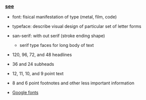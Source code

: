### [see](https://www.coursera.org/learn/typography/)



- font: fisical manifestation of type (metal, film, code)
- typeface: describe visual design of particular set of letter forms

- san-serif: with out serif (stroke ending shape)
    - serif type faces for long body of text
     
     
- 120, 96, 72, and 48 headlines
- 36 and 24 subheads
- 12, 11, 10, and 9 point text
- 8 and 6 point footnotes and other less important information


- [Google fonts](https://fonts.google.com)